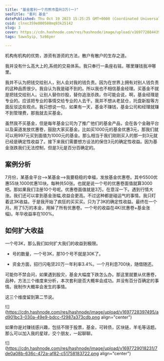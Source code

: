 ```yaml
---
title: "基金套利一个月熊市盈利3万(一)"
seoTitle: "套利 基金"
datePublished: Thu Oct 19 2023 15:25:25 GMT+0000 (Coordinated Universal Time)
cuid: clnxc359e000508mq93k25142
slug: 3
cover: https://cdn.hashnode.com/res/hashnode/image/upload/v1697728844395/132a3d54-9e8c-460d-9661-7d8c93f70328.jpeg
tags: 5awx5yip, 5z66yer

---
```


机构有机构的优势，游资有游资的方法，散户有散户的生存之道。

我并没有什么高大上的,系统的交易体系。我只奉行一条座右铭，哪里赚钱我冲哪里。

我并不认为把钱交给别人，别人会对我的钱负责。因为在世界上拥有对别人钱负责的这种品质很少。我自认为我是碰不到的。所以我也不相信基金经理。买基金不就是把钱交给别人。让别人替你炒股，替你追涨杀跌。你可能会说，啊，基金经理是专业的。应该把专业的事情交给专业的人去干。我并不想从老鼠仓，托盘新股等方面反驳这些观点。我只想说一句，如果有一天，基金不赚钱，基金公司和经理就赚不到管理费，那我就去买基金。

虽然我不买基金，但是每年基金公司为了推广他们的基金产品，会在各个金融平台以及渠道发放优惠卷，鼓励大家买基金。比如买1000元的基金优惠3元，那我们就可以用997元买到面值为1000元的基金。那么相当于我们刚刚买入的那一刻3元就已经是确定性收益了。接下来我们需要想方设法的保住3元的确定性收益。因为基金涨跌我们无法控制，但是3元是百分百确定的。

## 案例分析

7月份，某基金平台—&gt;某基金—&gt;我要稳稳的幸福，发放基金优惠卷。其中5500优惠55块.1000优惠10块。每种共50张。也就是说一个号的优惠卷面值就算3000吧。那如果我们注册10个号呢。优惠卷面值就是3万。在意淫一下。遇到行情大涨。我们还可以拿到基金涨幅,收益会更高。不过这种都是碰运气的事情。我只盯着这3K收益。于是我开始了疯狂的买买买。只为了3K的确定性收益。最终在一个月。用了5万的本金，用掉了所有优惠卷。一个号的收益在4K(优惠卷+基金涨幅)。年华收益率在100%。

## 如何扩大收益

一个号3K，那么我们如何扩大我们的收益到极限。

* 号的数量，一个号3K，那10个号不就是30K了。
    
* 资金方面，招行闪电贷20万一年利率3.4%。一个月利息700块，随借随还。
    

可能你不禁会问，如果遇到股灾，基金大幅度下跌怎么办。那这里就要从优惠卷，品种，方法三个维度来分析，本次套利是否大概率会成功。并没有百分百确定的事情。我制作大概率会发生的事情。

这三个维度留到第二节说。

![](https://cdn.hashnode.com/res/hashnode/image/upload/v1697728397495/ad901bc3-030a-49e9-bdcc-f2987a373cdb.png align="center")

如果你是对赚钱感兴趣，包括不限于股票，基金，可转债，区块链，羊毛等话题。那么可以加入我的星球，交个朋友，一起聊聊。

![](https://cdn.hashnode.com/res/hashnode/image/upload/v1697729018231/7de0a08b-636c-472a-af82-c51758183722.png align="center")